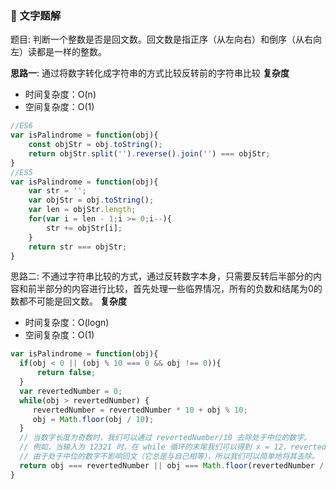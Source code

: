 ### 📖 文字题解
题目: 判断一个整数是否是回文数。回文数是指正序（从左向右）和倒序（从右向左）读都是一样的整数。

**思路一**: 通过将数字转化成字符串的方式比较反转前的字符串比较
**复杂度**
+ 时间复杂度：O(n)
+ 空间复杂度：O(1)
```js
//ES6
var isPalindrome = function(obj){
    const objStr = obj.toString();
    return objStr.split('').reverse().join('') === objStr;
}
//ES5
var isPalindrome = function(obj){
    var str = '';
    var objStr = obj.toString();
    var len = objStr.length;
    for(var i = len - 1;i >= 0;i--){
        str += objStr[i];
    }
    return str === objStr;
}
```
思路二: 不通过字符串比较的方式，通过反转数字本身，只需要反转后半部分的内容和前半部分的内容进行比较，首先处理一些临界情况，所有的负数和结尾为0的数都不可能是回文数。
**复杂度**
+ 时间复杂度：O(logn)
+ 空间复杂度：O(1)
```js
var isPalindrome = function(obj){
  if(obj < 0 || (obj % 10 === 0 && obj !== 0)){
      return false;
  }
  var revertedNumber = 0;
  while(obj > revertedNumber) {
     revertedNumber = revertedNumber * 10 + obj % 10;
     obj = Math.floor(obj / 10);
  }
  // 当数字长度为奇数时，我们可以通过 revertedNumber/10 去除处于中位的数字。
  // 例如，当输入为 12321 时，在 while 循环的末尾我们可以得到 x = 12，revertedNumber = 123，
  // 由于处于中位的数字不影响回文（它总是与自己相等），所以我们可以简单地将其去除。
  return obj === revertedNumber || obj === Math.floor(revertedNumber / 10);
}
```



